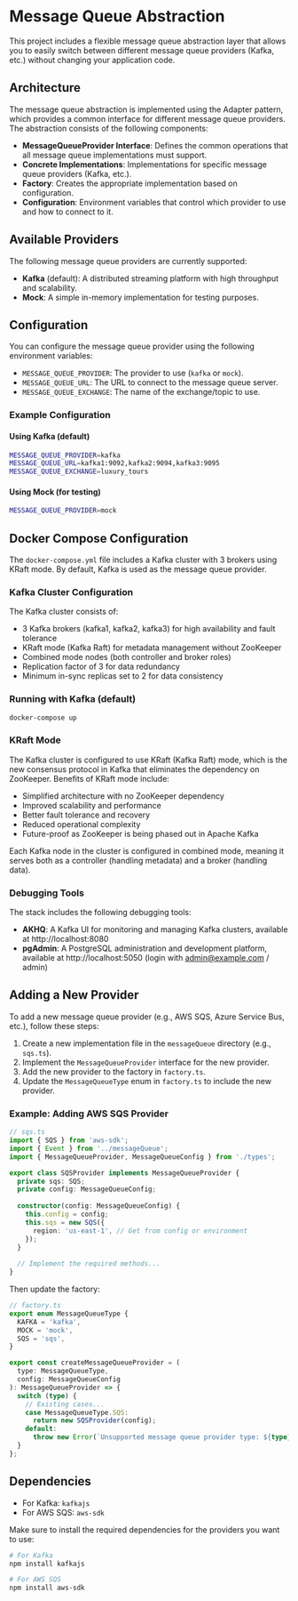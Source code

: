 # Message Queue Abstraction

This project includes a flexible message queue abstraction layer that allows you to easily switch between different message queue providers (Kafka, etc.) without changing your application code.

## Architecture

The message queue abstraction is implemented using the Adapter pattern, which provides a common interface for different message queue providers. The abstraction consists of the following components:

- **MessageQueueProvider Interface**: Defines the common operations that all message queue implementations must support.
- **Concrete Implementations**: Implementations for specific message queue providers (Kafka, etc.).
- **Factory**: Creates the appropriate implementation based on configuration.
- **Configuration**: Environment variables that control which provider to use and how to connect to it.

## Available Providers

The following message queue providers are currently supported:

- **Kafka** (default): A distributed streaming platform with high throughput and scalability.
- **Mock**: A simple in-memory implementation for testing purposes.

## Configuration

You can configure the message queue provider using the following environment variables:

- `MESSAGE_QUEUE_PROVIDER`: The provider to use (`kafka` or `mock`).
- `MESSAGE_QUEUE_URL`: The URL to connect to the message queue server.
- `MESSAGE_QUEUE_EXCHANGE`: The name of the exchange/topic to use.

### Example Configuration

#### Using Kafka (default)

```bash
MESSAGE_QUEUE_PROVIDER=kafka
MESSAGE_QUEUE_URL=kafka1:9092,kafka2:9094,kafka3:9095
MESSAGE_QUEUE_EXCHANGE=luxury_tours
```

#### Using Mock (for testing)

```bash
MESSAGE_QUEUE_PROVIDER=mock
```

## Docker Compose Configuration

The `docker-compose.yml` file includes a Kafka cluster with 3 brokers using KRaft mode. By default, Kafka is used as the message queue provider.

### Kafka Cluster Configuration

The Kafka cluster consists of:
- 3 Kafka brokers (kafka1, kafka2, kafka3) for high availability and fault tolerance
- KRaft mode (Kafka Raft) for metadata management without ZooKeeper
- Combined mode nodes (both controller and broker roles)
- Replication factor of 3 for data redundancy
- Minimum in-sync replicas set to 2 for data consistency

### Running with Kafka (default)

```bash
docker-compose up
```

### KRaft Mode

The Kafka cluster is configured to use KRaft (Kafka Raft) mode, which is the new consensus protocol in Kafka that eliminates the dependency on ZooKeeper. Benefits of KRaft mode include:

- Simplified architecture with no ZooKeeper dependency
- Improved scalability and performance
- Better fault tolerance and recovery
- Reduced operational complexity
- Future-proof as ZooKeeper is being phased out in Apache Kafka

Each Kafka node in the cluster is configured in combined mode, meaning it serves both as a controller (handling metadata) and a broker (handling data).

### Debugging Tools

The stack includes the following debugging tools:

- **AKHQ**: A Kafka UI for monitoring and managing Kafka clusters, available at http://localhost:8080
- **pgAdmin**: A PostgreSQL administration and development platform, available at http://localhost:5050 (login with admin@example.com / admin)

## Adding a New Provider

To add a new message queue provider (e.g., AWS SQS, Azure Service Bus, etc.), follow these steps:

1. Create a new implementation file in the `messageQueue` directory (e.g., `sqs.ts`).
2. Implement the `MessageQueueProvider` interface for the new provider.
3. Add the new provider to the factory in `factory.ts`.
4. Update the `MessageQueueType` enum in `factory.ts` to include the new provider.

### Example: Adding AWS SQS Provider

```typescript
// sqs.ts
import { SQS } from 'aws-sdk';
import { Event } from '../messageQueue';
import { MessageQueueProvider, MessageQueueConfig } from './types';

export class SQSProvider implements MessageQueueProvider {
  private sqs: SQS;
  private config: MessageQueueConfig;
  
  constructor(config: MessageQueueConfig) {
    this.config = config;
    this.sqs = new SQS({
      region: 'us-east-1', // Get from config or environment
    });
  }
  
  // Implement the required methods...
}
```

Then update the factory:

```typescript
// factory.ts
export enum MessageQueueType {
  KAFKA = 'kafka',
  MOCK = 'mock',
  SQS = 'sqs',
}

export const createMessageQueueProvider = (
  type: MessageQueueType,
  config: MessageQueueConfig
): MessageQueueProvider => {
  switch (type) {
    // Existing cases...
    case MessageQueueType.SQS:
      return new SQSProvider(config);
    default:
      throw new Error(`Unsupported message queue provider type: ${type}`);
  }
};
```

## Dependencies

- For Kafka: `kafkajs`
- For AWS SQS: `aws-sdk`

Make sure to install the required dependencies for the providers you want to use:

```bash
# For Kafka
npm install kafkajs

# For AWS SQS
npm install aws-sdk